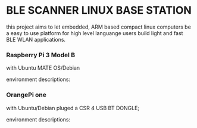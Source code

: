 # BLE SCANNER LINUX BASE STATION

this project aims to let embedded, ARM based compact linux computers be a easy to use platform for high level languange users build light and fast BLE WLAN applications.

### Raspberry Pi 3 Model B
with Ubuntu MATE OS/Debian

environment descriptions:


### OrangePi one
with Ubuntu/Debian
pluged a CSR 4 USB BT DONGLE;

environment descriptions:
